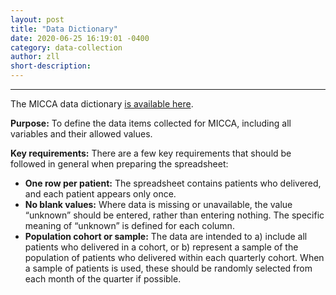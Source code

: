 ```yaml
---
layout: post
title: "Data Dictionary"
date: 2020-06-25 16:19:01 -0400
category: data-collection
author: zll
short-description:  
---
```


-----


The MICCA data dictionary [is available here](https://drive.google.com/file/d/1S29xBrtnBHl-4IqUFSSOOOza7ekrqY0i/view?usp=sharing).


**Purpose:** To define the data items collected for MICCA, including all variables and their allowed values.


**Key requirements:** There are a few key requirements that should be followed in general when preparing the spreadsheet:

- **One row per patient:** The spreadsheet contains patients who delivered, and each patient appears only once.
- **No blank values:** Where data is missing or unavailable, the value “unknown” should be entered, rather than entering nothing. The specific meaning of “unknown” is defined for each column.
- **Population cohort or sample:** The data are intended to a) include all patients who delivered in a cohort, or b) represent a sample of the population of patients who delivered within each quarterly cohort. When a sample of patients is used, these should be randomly selected from each month of the quarter if possible.


